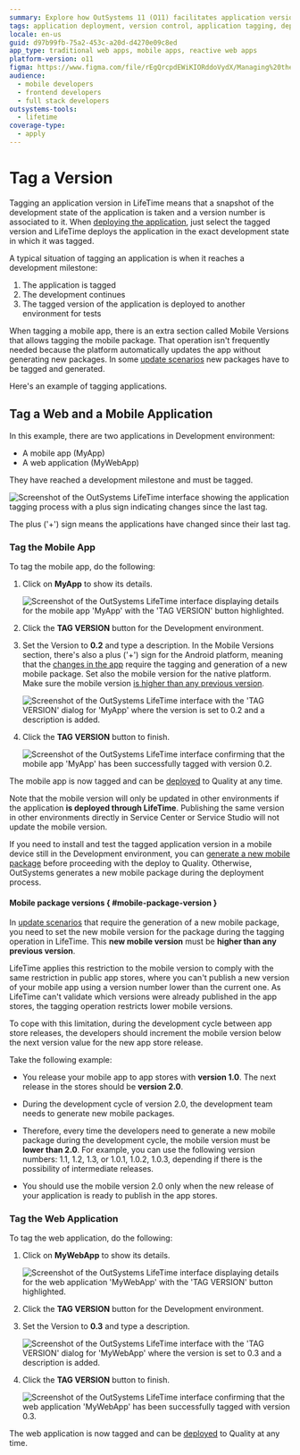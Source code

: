 ```yaml
---
summary: Explore how OutSystems 11 (O11) facilitates application version tagging and deployment through its LifeTime interface.
tags: application deployment, version control, application tagging, deployment strategies, mobile app packaging
locale: en-us
guid: d97b99fb-75a2-453c-a20d-d4270e09c8ed
app_type: traditional web apps, mobile apps, reactive web apps
platform-version: o11
figma: https://www.figma.com/file/rEgQrcpdEWiKIORddoVydX/Managing%20the%20Applications%20Lifecycle?node-id=257:3
audience:
  - mobile developers
  - frontend developers
  - full stack developers
outsystems-tools:
  - lifetime
coverage-type:
  - apply
---
```


# Tag a Version

Tagging an application version in LifeTime means that a snapshot of the development state of the application is taken and a version number is associated to it. When [deploying the application](<deploy-an-application.md>), just select the tagged version and LifeTime deploys the application in the exact development state in which it was tagged.

A typical situation of tagging an application is when it reaches a development milestone:

1. The application is tagged
2. The development continues
3. The tagged version of the application is deployed to another environment for tests

When tagging a mobile app, there is an extra section called Mobile Versions that allows tagging the mobile package. That operation isn't frequently needed because the platform automatically updates the app without generating new packages. In some [update scenarios](<mobile-app-packaging-delivery/mobile-app-update-scenarios.md>) new packages have to be tagged and generated.

Here's an example of tagging applications.

## Tag a Web and a Mobile Application

In this example, there are two applications in Development environment:

* A mobile app (MyApp)
* A web application (MyWebApp)

They have reached a development milestone and must be tagged.

![Screenshot of the OutSystems LifeTime interface showing the application tagging process with a plus sign indicating changes since the last tag.](images/tag-a-version-1.png "Application Tagging Interface")

The plus ('+') sign means the applications have changed since their last tag.

### Tag the Mobile App

To tag the mobile app, do the following:

1. Click on **MyApp** to show its details.
    
    ![Screenshot of the OutSystems LifeTime interface displaying details for the mobile app 'MyApp' with the 'TAG VERSION' button highlighted.](images/tag-a-version-2.png "MyApp Details")

1. Click the **TAG VERSION** button for the Development environment.

1. Set the Version to **0.2** and type a description. In the Mobile Versions section, there's also a plus ('+') sign for the Android platform, meaning that the [changes in the app](mobile-app-packaging-delivery/mobile-app-update-scenarios.md) require the tagging and generation of a new mobile package. Set also the mobile version for the native platform. Make sure the mobile version [is higher than any previous version](#mobile-package-version).
    
    ![Screenshot of the OutSystems LifeTime interface with the 'TAG VERSION' dialog for 'MyApp' where the version is set to 0.2 and a description is added.](images/tag-a-version-3.png "Tagging Mobile App Version")

1. Click the **TAG VERSION** button to finish.
    
    ![Screenshot of the OutSystems LifeTime interface confirming that the mobile app 'MyApp' has been successfully tagged with version 0.2.](images/tag-a-version-4.png "Mobile App Tagged")

The mobile app is now tagged and can be [deployed](<deploy-an-application.md>) to Quality at any time.

<div class="warning" markdown="1">

Note that the mobile version will only be updated in other environments if the application  **is deployed through LifeTime**. Publishing the same version in other environments directly in Service Center or Service Studio will not update the mobile version.

</div>

If you need to install and test the tagged application version in a mobile device still in the Development environment, you can [generate a new mobile package](mobile-app-packaging-delivery/generate-distribute-mobile-app/intro.md) before proceeding with the deploy to Quality. Otherwise, OutSystems generates a new mobile package during the deployment process.

#### Mobile package versions { #mobile-package-version }

In [update scenarios](<mobile-app-packaging-delivery/mobile-app-update-scenarios.md>) that require the generation of a new mobile package, you need to set the new mobile version for the package during the tagging operation in LifeTime. This **new mobile version** must be **higher than any previous version**.

LifeTime applies this restriction to the mobile version to comply with the same restriction in public app stores, where you can't publish a new version of your mobile app using a version number lower than the current one. As LifeTime can't validate which versions were already published in the app stores, the tagging operation restricts lower mobile versions.

To cope with this limitation, during the development cycle between app store releases, the developers should increment the mobile version below the next version value for the new app store release.

Take the following example:

* You release your mobile app to app stores with **version 1.0**. The next release in the stores should be **version 2.0**.

* During the development cycle of version 2.0, the development team needs to generate new mobile packages.

* Therefore, every time the developers need to generate a new mobile package during the development cycle, the mobile version must be **lower than 2.0**. For example, you can use the following version numbers: 1.1, 1.2, 1.3, or 1.0.1, 1.0.2, 1.0.3, depending if there is the possibility of intermediate releases.

* You should use the mobile version 2.0 only when the new release of your application is ready to publish in the app stores.

### Tag the Web Application

To tag the web application, do the following:

1. Click on **MyWebApp** to show its details.

    ![Screenshot of the OutSystems LifeTime interface displaying details for the web application 'MyWebApp' with the 'TAG VERSION' button highlighted.](images/tag-a-version-5.png "MyWebApp Details")

1. Click the **TAG VERSION** button for the Development environment.

1. Set the Version to **0.3** and type a description. 

    ![Screenshot of the OutSystems LifeTime interface with the 'TAG VERSION' dialog for 'MyWebApp' where the version is set to 0.3 and a description is added.](images/tag-a-version-6.png "Tagging Web Application Version")

1. Click the **TAG VERSION** button to finish.

    ![Screenshot of the OutSystems LifeTime interface confirming that the web application 'MyWebApp' has been successfully tagged with version 0.3.](images/tag-a-version-7.png "Web Application Tagged")

The web application is now tagged and can be [deployed](<deploy-an-application.md>) to Quality at any time.
